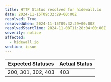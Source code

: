 ```yaml
---
title: HTTP Status resolved for hidewall.io
date: 2024-11-15T09:32:29+00:00Z
resolved: True
resolvedWhen: 2024-11-15T09:32:29+00:00Z
resolvedStartTime: 2024-11-08T11:28:04+00:00Z
severity: notice
affected:
  - hidewall.io
section: issue
---
```


| Expected Statuses | Actual Status  |
|-------------------|----------------|
| 200, 301, 302, 403 | 403 |
